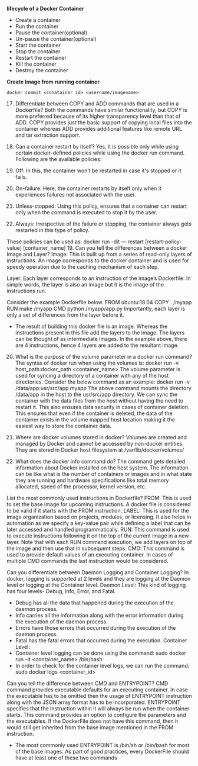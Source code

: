 **lifecycle of a Docker Container**

- Create a container
- Run the container
- Pause the container(optional)
- Un-pause the container(optional)
- Start the container
- Stop the container
- Restart the container
- Kill the container
- Destroy the container

**Create Image from running container**
```
docker commit <conatainer id> <username/imagename>
```

17. Differentiate between COPY and ADD commands that are used in a Dockerfile?
Both the commands have similar functionality, but COPY is more preferred because of its higher transparency level than that of ADD.
COPY provides just the basic support of copying local files into the container whereas ADD provides additional features like remote URL and tar extraction support.

18. Can a container restart by itself?
Yes, it is possible only while using certain docker-defined policies while using the docker run command. Following are the available policies:

1. Off: In this, the container won’t be restarted in case it's stopped or it fails.
2. On-failure: Here, the container restarts by itself only when it experiences failures not associated with the user.
3. Unless-stopped: Using this policy, ensures that a container can restart only when the command is executed to stop it by the user.
4. Always: Irrespective of the failure or stopping, the container always gets restarted in this type of policy.

These policies can be used as:
docker run -dit — restart [restart-policy-value] [container_name]
19. Can you tell the differences between a docker Image and Layer?
Image: This is built up from a series of read-only layers of instructions. An image corresponds to the docker container and is used for speedy operation due to the caching mechanism of each step.

Layer: Each layer corresponds to an instruction of the image’s Dockerfile. In simple words, the layer is also an image but it is the image of the instructions run.

Consider the example Dockerfile below.
FROM ubuntu:18.04 COPY . /myapp RUN make /myapp CMD python /myapp/app.py Importantly, each layer is only a set of differences from the layer before it. 

- The result of building this docker file is an image. Whereas the instructions present in this file add the layers to the image. The layers can be thought of as intermediate images. In the example above, there are 4 instructions, hence 4 layers are added to the resultant image.

20. What is the purpose of the volume parameter in a docker run command?
The syntax of docker run when using the volumes is: docker run -v host_path:docker_path <container_name>
The volume parameter is used for syncing a directory of a container with any of the host directories. Consider the below command as an example: docker run -v /data/app:usr/src/app myapp
The above command mounts the directory  /data/app in the host to the usr/src/app directory. We can sync the container with the data files from the host without having the need to restart it.
This also ensures data security in cases of container deletion. This ensures that even if the container is deleted, the data of the container exists in the volume mapped host location making it the easiest way to store the container data.
21. Where are docker volumes stored in docker?
Volumes are created and managed by Docker and cannot be accessed by non-docker entities. They are stored in Docker host filesystem at /var/lib/docker/volumes/

22. What does the docker info command do?
The command gets detailed information about Docker installed on the host system. The information can be like what is the number of containers or images and in what state they are running and hardware specifications like total memory allocated, speed of the processor, kernel version, etc.

List the most commonly used instructions in Dockerfile?
FROM: This is used to set the base image for upcoming instructions. A docker file is considered to be valid if it starts with the FROM instruction.
LABEL: This is used for the image organization based on projects, modules, or licensing. It also helps in automation as we specify a key-value pair while defining a label that can be later accessed and handled programmatically.
RUN: This command is used to execute instructions following it on the top of the current image in a new layer. Note that with each RUN command execution, we add layers on top of the image and then use that in subsequent steps.
CMD: This command is used to provide default values of an executing container. In cases of multiple CMD commands the last instruction would be considered.

Can you differentiate between Daemon Logging and Container Logging?
In docker, logging is supported at 2 levels and they are logging at the Daemon level or logging at the Container level.
Daemon Level: This kind of logging has four levels- Debug, Info, Error, and Fatal.
- Debug has all the data that happened during the execution of the daemon process.
- Info carries all the information along with the error information during the execution of the daemon process.
- Errors have those errors that occurred during the execution of the daemon process.
- Fatal has the fatal errors that occurred during the execution.
Container Level:
- Container level logging can be done using the command: sudo docker run –it <container_name> /bin/bash
- In order to check for the container level logs, we can run the command: sudo docker logs <container_id>


Can you tell the difference between CMD and ENTRYPOINT?
CMD command provides executable defaults for an executing container. In case the executable has to be omitted then the usage of ENTRYPOINT instruction along with the JSON array format has to be incorporated.
ENTRYPOINT specifies that the instruction within it will always be run when the container starts. 
This command provides an option to configure the parameters and the executables. If the DockerFile does not have this command, then it would still get inherited from the base image mentioned in the FROM instruction.
- The most commonly used ENTRYPOINT is /bin/sh or /bin/bash for most of the base images.
As part of good practices, every DockerFile should have at least one of these two commands